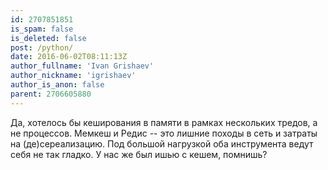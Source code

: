 ```yaml
---
id: 2707851851
is_spam: false
is_deleted: false
post: /python/
date: 2016-06-02T08:11:13Z
author_fullname: 'Ivan Grishaev'
author_nickname: 'igrishaev'
author_is_anon: false
parent: 2706605880
---
```


<p>Да, хотелось бы кеширования в памяти в рамках нескольких тредов, а не процессов. Мемкеш и Редис -- это лишние походы в сеть и затраты на (де)сереализацию. Под большой нагрузкой оба инструмента ведут себя не так гладко. У нас же был ишью с кешем, помнишь?</p>
